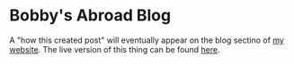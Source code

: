 # Bobby's Abroad Blog

A "how this created post" will eventually appear on the blog sectino of <a href="http://bobbylcraig.com/">my website</a>. The live version of this thing can be found <a href="http://bobbyabroad.github.io/">here</a>.
